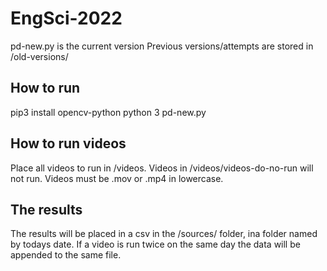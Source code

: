 # EngSci-2022
pd-new.py is the current version
Previous versions/attempts are stored in /old-versions/

## How to run
pip3 install opencv-python
python 3 pd-new.py

## How to run videos
Place all videos to run in /videos.
Videos in /videos/videos-do-no-run will not run.
Videos must be .mov or .mp4 in lowercase.

## The results
The results will be placed in a csv in the /sources/ folder, ina  folder named by todays date.
If a video is run twice on the same day the data will be appended to the same file.

